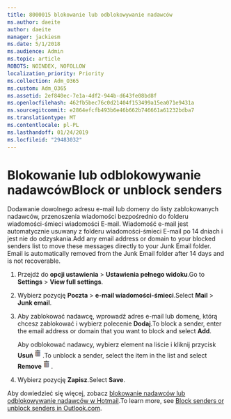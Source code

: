 ```yaml
---
title: 8000015 blokowanie lub odblokowywanie nadawców
ms.author: daeite
author: daeite
manager: jackiesm
ms.date: 5/1/2018
ms.audience: Admin
ms.topic: article
ROBOTS: NOINDEX, NOFOLLOW
localization_priority: Priority
ms.collection: Adm_O365
ms.custom: Adm_O365
ms.assetid: 2ef840ec-7e1a-4df2-944b-d643fe08bd8f
ms.openlocfilehash: 462fb5bec76c0d21404f153499a15ea071e9431a
ms.sourcegitcommit: e2864efcfb493b6e46b662b746661a61232bdba7
ms.translationtype: MT
ms.contentlocale: pl-PL
ms.lasthandoff: 01/24/2019
ms.locfileid: "29483032"
---
```

# <a name="block-or-unblock-senders"></a><span data-ttu-id="8a716-102">Blokowanie lub odblokowywanie nadawców</span><span class="sxs-lookup"><span data-stu-id="8a716-102">Block or unblock senders</span></span>

<span data-ttu-id="8a716-p101">Dodawanie dowolnego adresu e-mail lub domeny do listy zablokowanych nadawców, przenoszenia wiadomości bezpośrednio do folderu wiadomości-śmieci wiadomości E-mail. Wiadomość e-mail jest automatycznie usuwany z folderu wiadomości-śmieci E-mail po 14 dniach i jest nie do odzyskania.</span><span class="sxs-lookup"><span data-stu-id="8a716-p101">Add any email address or domain to your blocked senders list to move these messages directly to your Junk Email folder. Email is automatically removed from the Junk Email folder after 14 days and is not recoverable.</span></span>
  
1. <span data-ttu-id="8a716-105">Przejdź do **opcji ustawienia** \> **Ustawienia pełnego widoku**.</span><span class="sxs-lookup"><span data-stu-id="8a716-105">Go to **Settings** \> **View full settings**.</span></span> 
    
2. <span data-ttu-id="8a716-106">Wybierz pozycję **Poczta** \> **e-mail wiadomości-śmieci**.</span><span class="sxs-lookup"><span data-stu-id="8a716-106">Select **Mail** \> **Junk email**.</span></span> 
    
3. <span data-ttu-id="8a716-107">Aby zablokować nadawcę, wprowadź adres e-mail lub domenę, którą chcesz zablokować i wybierz polecenie **Dodaj**.</span><span class="sxs-lookup"><span data-stu-id="8a716-107">To block a sender, enter the email address or domain that you want to block and select **Add**.</span></span> 
    
    <span data-ttu-id="8a716-108">Aby odblokować nadawcy, wybierz element na liście i kliknij przycisk **Usuń**![usunąć](media/deb47846-8483-4f9d-813a-fc8fe288b583.png).</span><span class="sxs-lookup"><span data-stu-id="8a716-108">To unblock a sender, select the item in the list and select **Remove**![Delete](media/deb47846-8483-4f9d-813a-fc8fe288b583.png).</span></span>
    
4. <span data-ttu-id="8a716-109">Wybierz pozycję **Zapisz**.</span><span class="sxs-lookup"><span data-stu-id="8a716-109">Select **Save**.</span></span> 
    
<span data-ttu-id="8a716-110">Aby dowiedzieć się więcej, zobacz [blokowanie nadawców lub odblokowywanie nadawców w Hotmail](https://go.microsoft.com/fwlink/p/?linkid=873133).</span><span class="sxs-lookup"><span data-stu-id="8a716-110">To learn more, see [Block senders or unblock senders in Outlook.com](https://go.microsoft.com/fwlink/p/?linkid=873133).</span></span>
  

